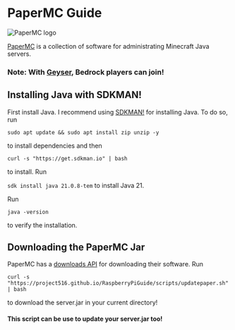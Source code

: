 # PaperMC Guide

![PaperMC logo](https://assets.papermc.io/brand/papermc_combination_mark_dark.min.svg)

[PaperMC](https://papermc.io) is a collection of software for administrating Minecraft Java servers. 

### Note: With [Geyser](https://geysermc.org), Bedrock players can join!

## Installing Java with SDKMAN!

First install Java. I recommend using [SDKMAN!](https://sdkman.io) for installing Java. To do so, run

`sudo apt update && sudo apt install zip unzip -y`

to install dependencies and then

`curl -s "https://get.sdkman.io" | bash`

to install. Run

`sdk install java 21.0.8-tem` to install Java 21.

Run 

`java -version` 

to verify the installation.

## Downloading the PaperMC Jar

PaperMC has a [downloads API](https://docs.papermc.io/misc/downloads-api/) for downloading their software. Run 

`curl -s "https://project516.github.io/RaspberryPiGuide/scripts/updatepaper.sh" | bash`

to download the server.jar in your current directory! 

#### This script can be use to update your server.jar too!
